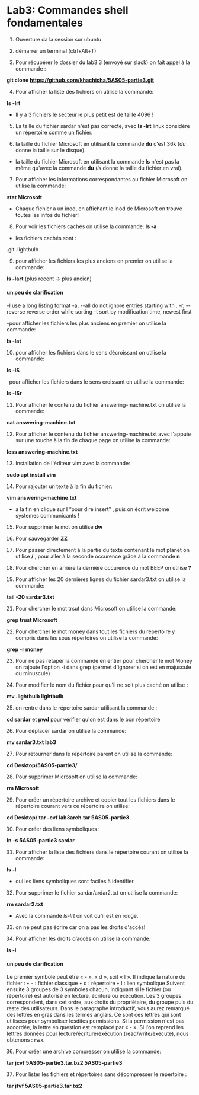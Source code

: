 # Lab3: Commandes shell fondamentales 

1. Ouverture da la session sur ubuntu

2. démarrer un terminal (ctrl+Alt+T)

3. Pour  récupérer le dossier du lab3 3 (envoyé sur slack) on fait appel à la commande :

**git clone https://github.com/khachicha/5AS05-partie3.git**

4. Pour afficher la liste des fichiers on utilise la commande:

**ls -lrt**

- Il y a 3 fichiers
le secteur le plus petit est de taille 4096 !

5. La taille du fichier sardar n'est pas correcte, avec **ls -lrt** linux considère un répertoire comme un fichier.

6. la taille du fichier Microsoft en utilisant la commande **du** c'est 36k (*du* donne la taille sur le disque).
-  la taille du fichier Microsoft en utilisant la commande **ls** n'est pas la même qu'avec la commande **du** (*ls* donne la taille du fichier en vrai).

7. Pour afficher les informations correspondantes au fichier Microsoft on utilise la commande:

**stat Microsoft**
- Chaque fichier a un inod, en affichant le inod de Microsoft on trouve toutes les infos du fichier!

8. Pour voir les fichiers cachés on utilise la commande:
**ls -a**

- les fichiers cachés sont :

.git  .lightbulb 

9. pour afficher les fichiers les plus anciens en premier on utilise la commande:

**ls -lart** (plus recent → plus ancien)

#### un peu de clarification 

-l     use a long listing format
-a, --all
       do not ignore entries starting with .
-r, --reverse
       reverse order while sorting
-t     sort by modification time, newest first

-pour afficher les fichiers les plus anciens en premier on utilise la commande:

**ls -lat**

10. pour afficher les fichiers dans le sens décroissant on utilise la commande:

**ls -lS**

-pour afficher les fichiers dans le sens croissant on utilise la commande:

**ls -lSr**

11. Pour afficher le contenu du fichier answering-machine.txt on utilise la commande:

**cat answering-machine.txt**

12. Pour afficher le contenu du fichier answering-machine.txt  avec l'appuie sur une touche à la fin de chaque page on utilise la commande:

**less answering-machine.txt**

13. Installation de l'éditeur vim avec la commande:

**sudo apt install vim**

14. Pour rajouter un texte à la fin du fichier:

**vim answering-machine.txt**

- à la fin en clique sur I “pour dire insert” , puis on écrit welcome systemes communicants !

15. Pour supprimer le mot on utilise **dw**

16.  Pour sauvegarder **ZZ**

17. Pour passer directement à la partie du texte contenant le mot planet on utilise **/** , pour aller à la seconde occurence grâce à la commande **n**

19. Pour chercher en arrière la dernière occurence du mot BEEP on utilise **?**

20. Pour afficher les 20 dernières lignes du fichier sardar3.txt on utilise la commande:

**tail -20 sardar3.txt**

21. Pour chercher le mot trsut dans Microsoft on utilise la commande:

**grep trust Microsoft**

22. Pour chercher le mot money dans tout les fichiers du répertoire y compris dans les sous répertoires on utilise la commande:

**grep -r money**

23. Pour ne pas retaper la commande en entier pour chercher le mot Money on rajoute l'option -i dans grep (permet d'ignorer si on est en majuscule ou minuscule)

24. Pour modifier le nom du fichier pour qu'il ne soit plus caché on utilise :

**mv .lightbulb lightbulb**

25. on rentre dans le répertoire sardar utilisant la commande :

**cd sardar** et **pwd** pour vérifier qu'on est dans le bon répertoire 

26. Pour déplacer sardar on utilise la commande:

**mv sardar3.txt lab3**

27. Pour retourner dans le répertoire parent on utilise la commande:

**cd Desktop/5AS05-partie3/**

28. Pour supprimer Microsoft on utilise la commande:

**rm Microsoft**

29. Pour créer un répertoire archive et copier tout les fichiers dans le répertoire courant vers ce répertoire on utilise:

**cd Desktop/**
**tar -cvf lab3arch.tar 5AS05-partie3**

30. Pour créer des liens symboliques :

**ln -s 5AS05-partie3 sardar**

31. Pour afficher la liste des fichiers dans le répertoire courant on utilise la commande:

**ls -l**
 
- oui les liens symboliques sont faciles à identifier 

32. Pour supprimer le fichier sardar/ardar2.txt on utilise la commande:

**rm sardar2.txt**

- Avec la commande *ls-lrt* on voit qu'il est en rouge.

33. on ne peut pas écrire car on a pas les droits d'accès!

34. Pour afficher les droits d’accès on utilise la commande: 

**ls -l**

#### un peu de clarification 

Le premier symbole peut être « - », « d », soit « l ». Il indique la nature du fichier : 
    • - : fichier classique
    • d : répertoire
    • l : lien symbolique
Suivent ensuite 3 groupes de 3 symboles chacun, indiquant si le fichier (ou répertoire) est autorisé en lecture, écriture ou exécution. Les 3 groupes correspondent, dans cet ordre, aux droits du propriétaire, du groupe puis du reste des utilisateurs. Dans le paragraphe introductif, vous aurez remarqué des lettres en gras dans les termes anglais. Ce sont ces lettres qui sont utilisées pour symboliser lesdites permissions. Si la permission n'est pas accordée, la lettre en question est remplacé par « - ». Si l'on reprend les lettres données pour lecture/écriture/exécution (read/write/execute), nous obtenons : rwx. 

36. Pour créer une archive compresser on utilise la commande:

**tar jcvf 5AS05-partie3.tar.bz2 5AS05-partie3**

37.  Pour lister les fichiers et répertoires sans décompresser le répertoire :

**tar jtvf 5AS05-partie3.tar.bz2**
